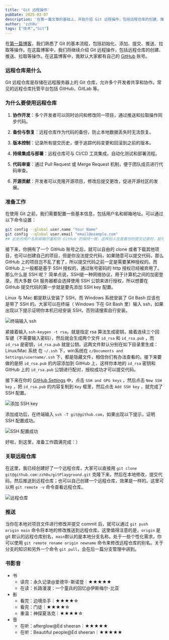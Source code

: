 ```yaml
---
title: 'Git 远程操作'
pubDate: 2025-03-07
description: '在第一篇文章的基础上，开始介绍 Git 远程操作，包括远程仓库的创建、推送、拉取等操作。'
author: 'zzh0u'
tags: ["技术","Git"]
---
```



在[第一篇博客](https://zzh0u.github.io/blog/git-flow-part-1/)，我们熟悉了 Git 的基本流程，包括初始化、添加、提交、推送、拉取等操作。在这篇博客中，我们将继续介绍 Git 远程操作，包括远程仓库的创建、推送、拉取等操作。在这篇博客中，我默认大家都有自己的 [GitHub](https://github.com) 账号。

### 远程仓库是什么

Git 远程仓库是存储在远程服务器上的 Git 仓库，允许多个开发者共享和协作。常见的远程仓库托管平台包括 GitHub、GitLab 等。

### 为什么要使用远程仓库

1. **协作开发**：多个开发者可以同时访问和修改同一项目，通过推送和拉取操作同步代码。

2. **备份与恢复**：远程仓库作为代码的备份，防止本地数据丢失时无法恢复。

3. **版本控制**：记录所有提交历史，便于追踪代码变更和回滚到之前的版本。

4. **持续集成与部署**：远程仓库可与 CI/CD 工具集成，自动化测试和部署流程。

5. **代码审查**：通过 Pull Request 或 Merge Request 机制，便于团队成员进行代码审查。

6. **开源贡献**：开发者可以克隆开源项目，修改后提交更改，促进开源社区的发展。

### 准备工作

在使用 Git 之前，我们需要配置一些基本信息，包括用户名和邮箱地址。可以通过以下命令设置：

```bash
git config --global user.name "Your Name"
git config --global user.email "email@example.com"
## 此处的用户名和邮箱尽量和你 GitHub 的保持一致，这样别人在查看你的提交记录时，就可以知道是谁提交的。
```

接下来，你拥有了一个 GitHub 账号之后，就可以自由的 clone 或者下载其他项目，也可以创建自己的项目，但是你没法提交代码，如果随意可以提交代码，那么 GitHub 上的项目岂不乱了套了，所以提交代码之前一定是需要某种授权的。而 GitHub 上一般都是基于 SSH 授权的，通过账号密码的 http 授权已经被弃用了。那么什么是 SSH 呢？ 简单点说，SSH是一种网络协议，用于计算机之间的加密登录。而大多数 Git 服务器都会选择使用 SSH 公钥来进行授权，所以想要在 GitHub 提交代码的第一步就是要先添加 SSH key 配置。

Linux 与 Mac 都是默认安装了 SSH，而 Windows 系统安装了 Git Bash 应该也是带了 SSH 的。大家可以在终端（ Windows 下在 Git Bash 里）输入 ssh，如果出现以下提示证明你本机已经安装 SSH，否则请搜索自行安装。

![终端输入 ssh](/images/blog/terminal-ssh.png)

紧接着输入 `ssh-keygen -t rsa`。就是指定 rsa 算法生成密钥，接着连续三个回车键（不需要输入密码），然后就会生成两个文件 `id_rsa` 和 `id_rsa.pub` ，而 `id_rsa` 是密钥，`id_rsa.pub` 就是公钥。这两文件默认分别在如下目录里生成：Linux/Mac 系统 在 `~/.ssh` 下，win系统在 `c/Documents and Settings/username/.ssh` 下，都是隐藏文件，相信你们有办法查看的。接下来要做的是把 `id_rsa.pub` 的内容添加到 GitHub 上，这样你本地的 `id_rsa` 密钥和 GitHub 上的 `id_rsa.pub` 公钥进行配对，授权成功才可以提交代码。

接下来在你的 [GitHub Settings](https://github.com/settings/profile) 中，点击 `SSH and GPG keys` ，然后点击 `New SSH key` ，把 `id_rsa.pub` 的内容复制到 `Key` 框里，然后点击 `Add SSH key` ，就完成了 SSH 配置。

![添加 SSH key](/images/blog/add-ssh-key.png)

添加成功后，在终端输入 `ssh -T git@github.com`，如果出现以下提示，证明 SSH 配置成功。

![SSH 配置成功](/images/blog/ssh-config-success.png)

好啦，到这里，准备工作圆满完成：）

### 关联远程仓库

在这里，我已经创建好了一个远程仓库，大家可以直接用 `git clone git@github.com:zzh0u/gitPlayground.git` 克隆下来，然后在本地修改，提交代码，然后推送到远程仓库；也可以自己创建一个远程仓库，效果是一样的。这里可以用 `git remote -v` 命令查看远程仓库。

![远程仓库](/images/blog/remote-repository.png)

### 推送

当你在本地对项目文件进行修改并提交 commit 后，就可以通过 `git push origin main` 命令将本地的修改推送到远程仓库。这里值得注意的是，`origin` 是 git 默认的远程仓库别名，`main`默认的是本地分支名称。处于一些个性化需求，你可以使用 `git remote rename origin newname` 命令来修改远程仓库的别名。关于分支的知识和另外一个命令 `git pull`，会在后一篇分支管理中讲到。

### 书影音

- 书
  - 读完：永久记录@爱德华･斯诺登｜★★★★★
  - 在读：长路漫漫：一个童兵的回忆@伊斯梅尔･比亚
- 影
  - 看完：边境杀手｜★★★★☆
  - 看完：门徒｜★★★★☆
  - 重温：神探夏洛克｜★★★★☆
- 音
  - 在听：afterglow@Ed sheeran｜★★★★★
  - 在听：Beautiful people@Ed sheeran｜★★★★★
